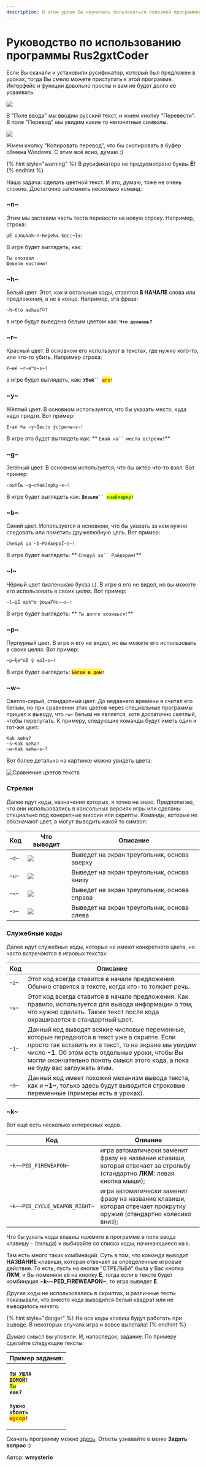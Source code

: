 ```yaml
---
description: В этом уроке Вы научитесь пользоваться полезной программой — Rus2gxtCoder.
---
```


# Руководство по использованию программы Rus2gxtCoder

Если Вы скачали и установили русификатор, который был предложен в уроках, тогда Вы смело можете приступать к этой программе. Интерфейс и функции довольно просты и вам не будет долго её усваивать.

![](https://github.com/wmysterio/scm-scripting-lessons/raw/resources/\_pu/0/31116230.jpg)

В "Поле ввода" мы вводим русский текст, и жмем кнопку "Перевести". В поле "Перевод" мы увидим какие то непонятные символы.

![](https://github.com/wmysterio/scm-scripting-lessons/raw/resources/\_pu/0/19537930.jpg)

Жмем кнопку "Копировать перевод", что бы скопировать в буфер обмена Windows. С этим всё ясно, думаю :)

{% hint style="warning" %}
В русификаторе не предусмотрено буквы **Ё!**
{% endhint %}

Наша задача: сделать цветной текст. И это, думаю, тоже не очень сложно. Достаточно запомнить несколько команд:

### \~n\~&#x20;

Этим мы заставим часть теста перевести на новую строку. Например, строка:

```
ЏЁ oЈoџљaћ~n~Ћeўeћњ koc¦¬Їњ!
```

В игре будет выглядеть, как:

```
Ты опоздал
Шевели костями!
```

### \~h\~

Белый цвет. Этот, как и остальные коды, ставятся **В НАЧАЛЕ** слова или предложения, а не в конце. Например, эта фраза:

```
~h~Ќ¦o љeћaeҐ©?
```

в игре будут выведена белым цветом как: **`Чтo дeлaeшь?`**

### \~r\~

Красный цвет. В основном его используют в текстах, где нужно кого-то, или что-то убить. Например строка:

```
Y—eќ ~r~e™o~s~!
```

в игре будет выглядеть, как: **`Убей`` `**<mark style="color:red;">**`его`**</mark>**`!`**

### \~y\~

Жёлтый цвет. В основном используется, что бы указать место, куда надо придти. Вот пример:

```
E›aќ ®a ~y~Їec¦o ўc¦pe¤њ~s~!
```

В игре это будет выглядеть как: ** `Ежай на`` `**<mark style="color:orange;">**`место встречи`**</mark>**`!`**

### \~g\~

Зелёный цвет. В основном используется, что бы актёр что-то взял. Вот пример:

```
‹oџ©Їњ ~g~c®aќЈepky~s~!
```

В игре будет выглядеть как: **`Возьми`` `**<mark style="color:green;">**`снайперку`**</mark>**`!`**

### \~b\~

Синий цвет. Используется в основном, что бы указать за кем нужно следовать или пометить дружелюбную цель. Вот пример:

```
Cћeљyќ џa ~b~PaќљepoЇ~s~!
```

В игре будет выглядеть: ** `Следуй за`` `**<mark style="color:blue;">**`Райдером`**</mark>**`!`**

### \~l\~

Чёрный цвет (маленькаю буква `L`). В игре я его не видел, но вы можете его использовать в своих целях. Вот пример:

```
~l~ЏЁ љoћ™o ўoџњҐ©c¬~s~! 
```

В игре будет выглядеть: ** `Ты долго возишься!`**

### \~p\~

Пурпурный цвет. В игре я его не видел, но вы можете его использовать в своих целях. Вот пример:

```
~p~Ђe™oЇ ў љoЇ~s~!
```

В игре будет выглядеть: <mark style="color:purple;">**`Бегом в дом`**</mark>**`!`**

### \~w\~

Светло-серый, стандартный цвет. До недавнего времени я считал его белым, но при сравнении этих цветов через специальные программы пришел к выводу, что `~w~` белым не является, хотя достаточно светлый, чтобы перепутать. К примеру, следующие команды будут иметь один и тот-же цвет:

```
Kak љeћa?
~s~Kak љeћa?
~w~Kak љeћa~s~?
```

Вот более детально на картинке можно увидеть цвета:

![Сравнение цветов текста](https://github.com/wmysterio/scm-scripting-lessons/raw/resources/\_pu/0/21012930.png)

### Стрелки

Далее идут коды, назначения которых, я точно не знаю. Предполагаю, что они использовались в консольных версиях игры или сделаны специально под конкретные миссии или скрипты. Команды, которые не обозначают цвет, а могут выводить какой то символ:

| Код   | Что выводит                                      | Описание                                    |
| ----- | ------------------------------------------------ | ------------------------------------------- |
| `~d~` | ![](http://ru-script.3dn.ru/\_pu/0/07890622.jpg) | Выведет на экран треугольник, основа вверху |
| `~u~` | ![](http://ru-script.3dn.ru/\_pu/0/87827844.jpg) | Выведет на экран треугольник, основа внизу  |
| `~<~` | ![](http://ru-script.3dn.ru/\_pu/0/97016783.jpg) | Выведет на экран треугольник, основа справа |
| `~>~` | ![](http://ru-script.3dn.ru/\_pu/0/57615555.jpg) | Выведет на экран треугольник, основа слева  |

### Служебные коды

Далее идут служебные коды, которые не имеют конкретного цвета, но часто встречаются в игровых текстах:

| Код   | Описание                                                                                                                                                                                                                                                                                 |
| ----- | ---------------------------------------------------------------------------------------------------------------------------------------------------------------------------------------------------------------------------------------------------------------------------------------- |
| `~z~` | Этот код всегда ставится в начале предложения. Обычно ставится в тексте, когда кто-то толкает речь.                                                                                                                                                                                      |
| `~s~` | Этот код всегда ставится в начале предложения. Как правило, используется для вывода информации о том, что нужно сделать. Также текст после кода окрашивается в стандартный цвет.                                                                                                         |
| `~1~` | Данный код выводят всякие числовые переменные, которые передаются в текст уже в скрипте. Если просто так вставить их в текст, то на экране мы увидим число **-1**. Об этом есть отдельные уроки, чтобы Вы могли окончательно понять смысл этого кода, а пока не буду вас загружать этим. |
| `~a~` | Данный код имеет похожий механизм вывода текста, как и **\~1\~**, только здесь будут выводится строковые переменные (примеры есть в уроках).                                                                                                                                             |

### \~k\~

Вот ещё есть несколько интересных кодов.&#x20;

| Код                           | Опиание                                                                                                                     |
| ----------------------------- | --------------------------------------------------------------------------------------------------------------------------- |
| `~k~~PED_FIREWEAPON~`         | игра автоматически заменит фразу на название клавиши, которая отвечает за стрельбу (стандартно **ЛКМ**: левая кнопка мыши); |
| `~k~~PED_CYCLE_WEAPON_RIGHT~` | игра автоматически заменит фразу на название клавиши, которая отвечает прокрутку оружия (стандартно колесико вниз);         |

Что бы узнать коды клавиш нажмите в программе в поле ввода клавишу `~` (тильда) и выбирайте со списка коды, начинающиеся на `k`.

Там есть много таких комбинаций. Суть в том, что команда выводит **НАЗВАНИЕ** клавиши, которая отвечает за определенные игровые действие. То есть, пусть на кнопке "СТРЕЛЬБА" была у Вас кнопка **ЛКМ**, и Вы поменяли её на кнопку **Е**, тогда если в тексте будет комбинация **\~k\~\~PED\_FIREWEAPON\~**, то игра выведет **Е**.

Другие коды не использовались в скриптах, и различные тесты показывали, что вместо кода выводился белый квадрат или не выводилось ничего.

{% hint style="danger" %}
Не все коды клавиш будут работать при выводе. В некоторых случаях игра и вовсе вылетала!
{% endhint %}

Думаю смысл вы уловили. И, напоследок, задание: По примеру сделайте следующие тексты:

| Пример задания:                                                                                                                                                                                                                                                                                                                                                                                                                                       |
| ----------------------------------------------------------------------------------------------------------------------------------------------------------------------------------------------------------------------------------------------------------------------------------------------------------------------------------------------------------------------------------------------------------------------------------------------------- |
| <p><strong><code>ТЫ УШЛА </code></strong><mark style="color:blue;"><strong><code>ДОМОЙ</code></strong></mark><strong><code>!</code></strong><br><code></code><mark style="color:green;"><strong><code>Ты</code></strong></mark><strong><code> как?</code></strong><br><code></code><br><code></code><strong><code>Нужно убрать </code></strong><mark style="color:red;"><strong><code>мусор</code></strong></mark><strong><code>!</code></strong></p> |

Скачать программу можно [здесь](http://ru-script.3dn.ru/load/gta\_sa/programmy/rus2gxtcoder/69-1-0-43). Ответы узнавайте в меню **Задать вопрос** :)



Автор: **wmysterio**
